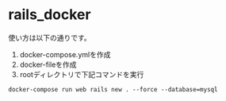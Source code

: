 # rails_docker
使い方は以下の通りです。
1. docker-compose.ymlを作成
2. docker-fileを作成
3. rootディレクトリで下記コマンドを実行
```console
docker-compose run web rails new . --force --database=mysql
```